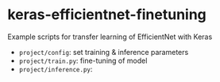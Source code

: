 # keras-efficientnet-finetuning

Example scripts for transfer learning of EfficientNet with Keras

* `project/config`: set training & inference parameters
* `project/train.py`: fine-tuning of model 
* `project/inference.py`: 